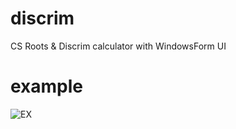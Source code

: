 # discrim
CS Roots &amp; Discrim calculator with WindowsForm UI
# example
![EX](https://gyazo.com/85455b24a061acd6f02c49e83d97c81f.gif)
